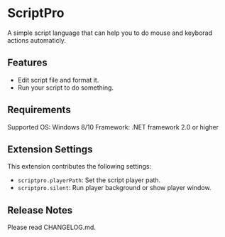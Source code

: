 # ScriptPro

A simple script language that can help you to do mouse and keyborad actions automaticly.

## Features

- Edit script file and format it.
- Run your script to do something.

## Requirements

Supported OS: Windows 8/10
Framework: .NET framework 2.0 or higher

## Extension Settings

This extension contributes the following settings:

* `scriptpro.playerPath`: Set the script player path.
* `scriptpro.silent`: Run player background or show player window.

## Release Notes

Please read CHANGELOG.md.

